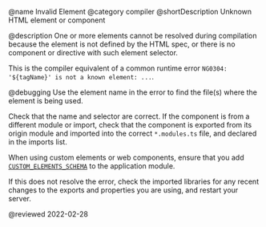 @name Invalid Element
@category compiler
@shortDescription Unknown HTML element or component

@description
One or more elements cannot be resolved during compilation because the element is not defined by the HTML spec, or there is no component or directive with such element selector.

<div class="alert is-helpful">

This is the compiler equivalent of a common runtime error `NG0304: '${tagName}' is not a known element: ...`.

</div>

@debugging
Use the element name in the error to find the file(s) where the element is being used.

Check that the name and selector are correct.
If the component is from a different module or import, check that the component is exported from its origin module and imported into the correct `*.modules.ts` file, and declared in the imports list.

When using custom elements or web components, ensure that you add [`CUSTOM_ELEMENTS_SCHEMA`](api/core/CUSTOM_ELEMENTS_SCHEMA) to the application module.

If this does not resolve the error, check the imported libraries for any recent changes to the exports and properties you are using, and restart your server.

<!-- links -->

<!-- external links -->

<!-- end links -->

@reviewed 2022-02-28
